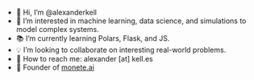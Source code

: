 - 👋 Hi, I’m @alexanderkell
- 🤖 I’m interested in machine learning, data science, and simulations to model complex systems.
- 📚 I’m currently learning Polars, Flask, and JS.
- 💡 I’m looking to collaborate on interesting real-world problems.
- 📧 How to reach me: alexander [at] kell.es
- 🚀 Founder of [monete.ai](https://monete.ai)
